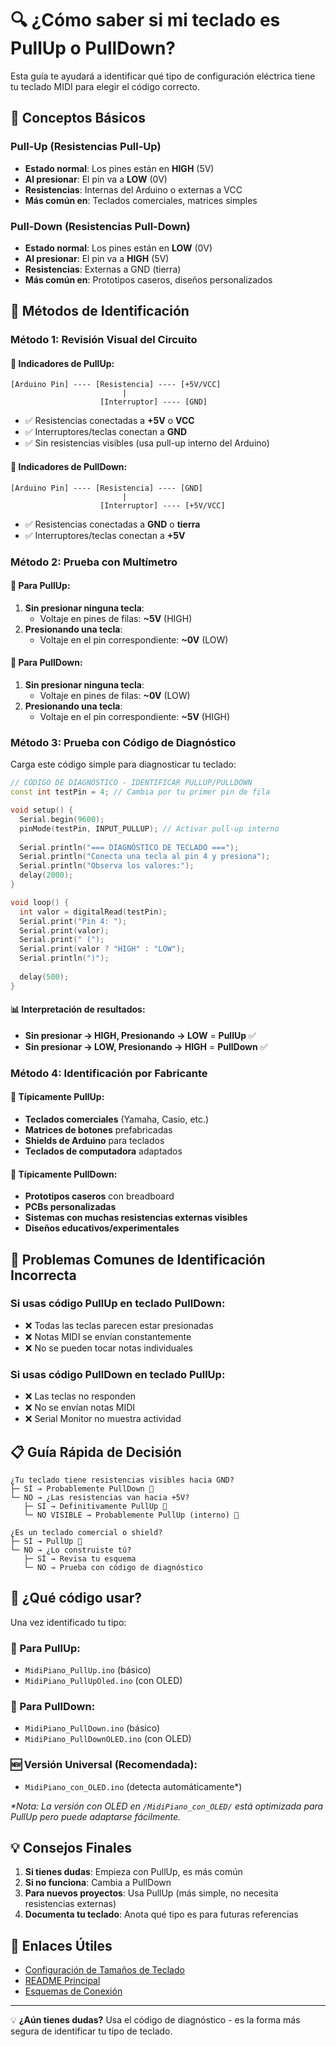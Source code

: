 # 🔍 ¿Cómo saber si mi teclado es PullUp o PullDown?

Esta guía te ayudará a identificar qué tipo de configuración eléctrica tiene tu teclado MIDI para elegir el código correcto.

## 🔋 Conceptos Básicos

### Pull-Up (Resistencias Pull-Up)
- **Estado normal**: Los pines están en **HIGH** (5V)
- **Al presionar**: El pin va a **LOW** (0V)
- **Resistencias**: Internas del Arduino o externas a VCC
- **Más común en**: Teclados comerciales, matrices simples

### Pull-Down (Resistencias Pull-Down)
- **Estado normal**: Los pines están en **LOW** (0V)
- **Al presionar**: El pin va a **HIGH** (5V)
- **Resistencias**: Externas a GND (tierra)
- **Más común en**: Prototipos caseros, diseños personalizados

## 🔧 Métodos de Identificación

### Método 1: Revisión Visual del Circuito

#### 🔼 Indicadores de PullUp:
```
[Arduino Pin] ---- [Resistencia] ---- [+5V/VCC]
                         |
                    [Interruptor] ---- [GND]
```
- ✅ Resistencias conectadas a **+5V** o **VCC**
- ✅ Interruptores/teclas conectan a **GND**
- ✅ Sin resistencias visibles (usa pull-up interno del Arduino)

#### 🔽 Indicadores de PullDown:
```
[Arduino Pin] ---- [Resistencia] ---- [GND]
                         |
                    [Interruptor] ---- [+5V/VCC]
```
- ✅ Resistencias conectadas a **GND** o **tierra**
- ✅ Interruptores/teclas conectan a **+5V**

### Método 2: Prueba con Multímetro

#### 🔼 Para PullUp:
1. **Sin presionar ninguna tecla**:
   - Voltaje en pines de filas: **~5V** (HIGH)
2. **Presionando una tecla**:
   - Voltaje en el pin correspondiente: **~0V** (LOW)

#### 🔽 Para PullDown:
1. **Sin presionar ninguna tecla**:
   - Voltaje en pines de filas: **~0V** (LOW)
2. **Presionando una tecla**:
   - Voltaje en el pin correspondiente: **~5V** (HIGH)

### Método 3: Prueba con Código de Diagnóstico

Carga este código simple para diagnosticar tu teclado:

```cpp
// CÓDIGO DE DIAGNÓSTICO - IDENTIFICAR PULLUP/PULLDOWN
const int testPin = 4; // Cambia por tu primer pin de fila

void setup() {
  Serial.begin(9600);
  pinMode(testPin, INPUT_PULLUP); // Activar pull-up interno
  
  Serial.println("=== DIAGNÓSTICO DE TECLADO ===");
  Serial.println("Conecta una tecla al pin 4 y presiona");
  Serial.println("Observa los valores:");
  delay(2000);
}

void loop() {
  int valor = digitalRead(testPin);
  Serial.print("Pin 4: ");
  Serial.print(valor);
  Serial.print(" (");
  Serial.print(valor ? "HIGH" : "LOW");
  Serial.println(")");
  
  delay(500);
}
```

#### 📊 Interpretación de resultados:
- **Sin presionar → HIGH, Presionando → LOW** = **PullUp** ✅
- **Sin presionar → LOW, Presionando → HIGH** = **PullDown** ✅

### Método 4: Identificación por Fabricante

#### 🔼 Típicamente PullUp:
- **Teclados comerciales** (Yamaha, Casio, etc.)
- **Matrices de botones** prefabricadas
- **Shields de Arduino** para teclados
- **Teclados de computadora** adaptados

#### 🔽 Típicamente PullDown:
- **Prototipos caseros** con breadboard
- **PCBs personalizadas**
- **Sistemas con muchas resistencias externas visibles**
- **Diseños educativos/experimentales**

## 🚨 Problemas Comunes de Identificación Incorrecta

### Si usas código PullUp en teclado PullDown:
- ❌ Todas las teclas parecen estar presionadas
- ❌ Notas MIDI se envían constantemente
- ❌ No se pueden tocar notas individuales

### Si usas código PullDown en teclado PullUp:
- ❌ Las teclas no responden
- ❌ No se envían notas MIDI
- ❌ Serial Monitor no muestra actividad

## 📋 Guía Rápida de Decisión

```
¿Tu teclado tiene resistencias visibles hacia GND?
├─ SÍ → Probablemente PullDown 🔽
└─ NO → ¿Las resistencias van hacia +5V?
   ├─ SÍ → Definitivamente PullUp 🔼
   └─ NO VISIBLE → Probablemente PullUp (interno) 🔼

¿Es un teclado comercial o shield?
├─ SÍ → PullUp 🔼
└─ NO → ¿Lo construiste tú?
   ├─ SÍ → Revisa tu esquema
   └─ NO → Prueba con código de diagnóstico
```

## 🎯 ¿Qué código usar?

Una vez identificado tu tipo:

### 🔼 Para PullUp:
- `MidiPiano_PullUp.ino` (básico)
- `MidiPiano_PullUpOled.ino` (con OLED)

### 🔽 Para PullDown:
- `MidiPiano_PullDown.ino` (básico)  
- `MidiPiano_PullDownOLED.ino` (con OLED)

### 🆕 Versión Universal (Recomendada):
- `MidiPiano_con_OLED.ino` (detecta automáticamente*)

*\*Nota: La versión con OLED en `/MidiPiano_con_OLED/` está optimizada para PullUp pero puede adaptarse fácilmente.*

## 💡 Consejos Finales

1. **Si tienes dudas**: Empieza con PullUp, es más común
2. **Si no funciona**: Cambia a PullDown
3. **Para nuevos proyectos**: Usa PullUp (más simple, no necesita resistencias externas)
4. **Documenta tu teclado**: Anota qué tipo es para futuras referencias

## 🔗 Enlaces Útiles

- [Configuración de Tamaños de Teclado](CONFIGURACION_TECLADO.md)
- [README Principal](README.md)
- [Esquemas de Conexión](PianoMidiPullUp/images/)

---

💡 **¿Aún tienes dudas?** Usa el código de diagnóstico - es la forma más segura de identificar tu tipo de teclado.
